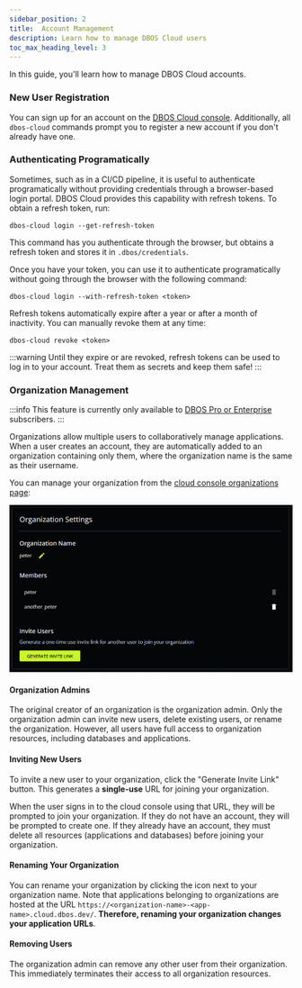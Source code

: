 ```yaml
---
sidebar_position: 2
title:  Account Management
description: Learn how to manage DBOS Cloud users
toc_max_heading_level: 3
---
```


In this guide, you'll learn how to manage DBOS Cloud accounts.

### New User Registration

You can sign up for an account on the [DBOS Cloud console](https://console.dbos.dev/login-redirect).
Additionally, all `dbos-cloud` commands prompt you to register a new account if you don't already have one.

### Authenticating Programatically

Sometimes, such as in a CI/CD pipeline, it is useful to authenticate programatically without providing credentials through a browser-based login portal.
DBOS Cloud provides this capability with refresh tokens.
To obtain a refresh token, run:

```
dbos-cloud login --get-refresh-token
```

This command has you authenticate through the browser, but obtains a refresh token and stores it in `.dbos/credentials`.

Once you have your token, you can use it to authenticate programatically without going through the browser with the following command:

```
dbos-cloud login --with-refresh-token <token>
```

Refresh tokens automatically expire after a year or after a month of inactivity.
You can manually revoke them at any time:

```
dbos-cloud revoke <token>
```

:::warning
Until they expire or are revoked, refresh tokens can be used to log in to your account.
Treat them as secrets and keep them safe!
:::


### Organization Management

:::info
This feature is currently only available to [DBOS Pro or Enterprise](https://www.dbos.dev/pricing) subscribers.
:::

Organizations allow multiple users to collaboratively manage applications.
When a user creates an account, they are automatically added to an organization containing only them, where the organization name is the same as their username.

You can manage your organization from the [cloud console organizations page](https://console.dbos.dev/settings/organization):

![Organizations](./assets/cc-orgs.png)

#### Organization Admins

The original creator of an organization is the organization admin.
Only the organization admin can invite new users, delete existing users, or rename the organization.
However, all users have full access to organization resources, including databases and applications.

#### Inviting New Users

To invite a new user to your organization, click the "Generate Invite Link" button.
This generates a **single-use** URL for joining your organization.

When the user signs in to the cloud console using that URL, they will be prompted to join your organization.
If they do not have an account, they will be prompted to create one.
If they already have an account, they must delete all resources (applications and databases) before joining your organization.

#### Renaming Your Organization

You can rename your organization by clicking the icon next to your organization name.
Note that applications belonging to organizations are hosted at the URL `https://<organization-name>-<app-name>.cloud.dbos.dev/`.
**Therefore, renaming your organization changes your application URLs**.

#### Removing Users

The organization admin can remove any other user from their organization.
This immediately terminates their access to all organization resources.

